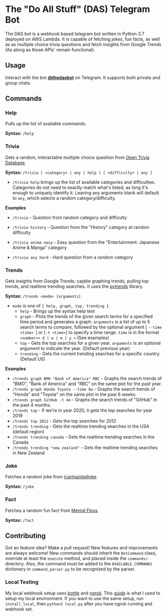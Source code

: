 # The "Do All Stuff" (DAS) Telegram Bot #

The DAS bot is a webhook based telegram bot written in Python 3.7 deployed on AWS Lambda. It is capable of fetching jokes, fun facts, as well as as multiple choice trivia questions and fetch insights from Google Trends (As along as those APIs' remain functional).

## Usage ##
Interact with the bot **[@thedasbot](https://t.me/thedasbot)** on Telegram. It supports both private and group chats.

## Commands ##
### Help ###
Pulls up the list of available commands.

**Syntax:** `/help`


### Trivia ###
Gets a random, interactable multiple choice question from [Open Trivia Database](https://opentdb.com/). 

**Syntax:** `/trivia [ <category> | any | help ] [ <difficulty> | any ]`

- `/trivia help` brings up the list of available categories and difficulties. Categories do not need to exactly match what's listed, as long it's enough to uniquely identify it. Leaving any arguments blank will default to `any`, which selects a random category/difficulty.

**Examples**

* `/trivia` - Question from random category and difficulty

* `/trivia history` - Question from the "History" category at random difficulty

* `/trivia anime easy` - Easy question from the "Entertainment: Japanese Anime & Manga" category

* `/trivia any hard` - Hard question from a random category

### Trends ###
Gets insights from Google Trends; capble graphing trends, pulling top trends, and realtime trending searches. It uses the [pytrends](https://github.com/GeneralMills/pytrends) library.

**Syntax:** `/trends <mode> [arguments]`
* `mode` is one of `{ help, graph, top, trending }`
    * `help` - Brings up the syntax help text
    * `graph` - Plots the trends of the given search terms for a specified time period and generates a graph. `arguments` is a list of up to 5 search terms to compare, followed by the optional argument [ `--time <time> `] or [`-t <time>`] to specify a time range. `time` is in the format `<number>< d | w | m | y >` (See examples)
    * `top` - Gets the top searches for a given year. `arguments` is an optional argument to indicate the year. (Default previous year)
    * `trending` - Gets the current trending searches for a specific country. (Default US)

**Examples**
* `/trends graph BMO "Bank of America" RBC` - Graphs the search trends of "BMO", "Bank of America" and "RBC" on the same plot for the past year.
* `/trends graph Honda Toyota --time 6w` - Graphs the search trends of "Honda" and "Toyota" on the same plot in the past 6 weeks.
* `/trends graph GitHub -t 4m` - Graphs the search trends of "GitHub" in the past 4 months.
* `/trends top` - If we're in year 2020, it gets the top searches for year 2019
* `/trends top 2012` - Gets the top searches for 2012
* `/trends trending` - Gets the realtime trending searches in the USA (default region)
* `/trends trending canada` - Gets the realtime trending searches in the Canada
* `/trends trending "new zealand"` - Gets the realtime trending searches in New Zealand

### Joke ###
Fetches a random joke from [icanhazdadjoke](https://icanhazdadjoke.com/).

**Syntax:** `/joke`


### Fact ###
Fetches a random fun fact from [Mental Floss](https://www.mentalfloss.comamazingfactgenerator).

**Syntax:** `/fact`
    
## Contributing ##
Got an feature idea? Make a pull request! New features and improvements are always welcome! New commands should inherit the `BotCommand` class, override at least the `execute` method, and placed inside the `commands/` directory. Also, the command must be added to the `AVAILABLE_COMMANDS` dictionary in `command_parser.py` to be recognized by the parser.

### Local Testing ###
My local webhook setup uses [bottle](https://pypi.org/project/bottle/) and [ngrok](https://ngrok.com/download). This [guide](https://hackernoon.com/serverless-telegram-bot-on-aws-lambda-851204d4236c) is what I used to setup my local environment. If you want to use the same setup, run `install_local`, then `python3 local.py` after you have ngrok running and webhook set.
